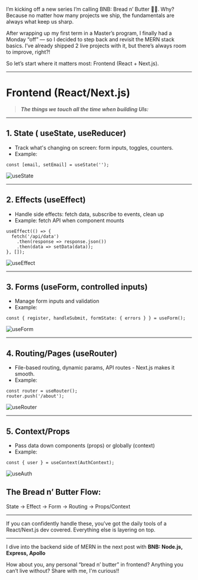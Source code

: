 I’m kicking off a new series I’m calling BNB: Bread n’ Butter 🍞🧈.
Why? Because no matter how many projects we ship, the fundamentals are always what keep us sharp.

After wrapping up my first term in a Master’s program, I finally had a Monday “off” — so I decided to step back and revisit the MERN stack basics. I’ve already shipped 2 live projects with it, but there’s always room to improve, right?!

So let’s start where it matters most: Frontend (React + Next.js).

---

# Frontend (React/Next.js)
> ***The things we touch all the time when building UIs:***

---

## 1. State ( useState, useReducer)
- Track what's changing on screen: form inputs, toggles, counters.
- Example:
```tsx
const [email, setEmail] = useState('');
```

![useState](https://dev-to-uploads.s3.amazonaws.com/uploads/articles/vw46iq56q5y8k1ze94ex.webp)

---

## 2. Effects (useEffect)
- Handle side effects: fetch data, subscribe to events, clean up
- Example: fetch API when component mounts
```tsx
useEffect(() => {
  fetch('/api/data')
    .then(response => response.json())
    .then(data => setData(data));
}, []);
```

![useEffect](https://dev-to-uploads.s3.amazonaws.com/uploads/articles/on25666w0o26gz4qqas0.webp)

---

## 3. Forms (useForm, controlled inputs)
- Manage form inputs and validation
- Example:
```tsx
const { register, handleSubmit, formState: { errors } } = useForm();
```

![useForm](https://dev-to-uploads.s3.amazonaws.com/uploads/articles/ojhtwsu7zutdwjwf6wwi.webp)

---

## 4. Routing/Pages (useRouter)
- File-based routing, dynamic params, API routes - Next.js makes it smooth.
- Example:
```tsx
const router = useRouter();
router.push('/about');
```

![useRouter](https://dev-to-uploads.s3.amazonaws.com/uploads/articles/luw29mbejvw76dr2veue.webp)

---

## 5. Context/Props
- Pass data down components (props) or globally (context)
- Example:
```tsx
const { user } = useContext(AuthContext);
```

![useAuth](https://dev-to-uploads.s3.amazonaws.com/uploads/articles/dnw07eqdirgjz2i9ychl.webp)

## The Bread n’ Butter Flow:

State → Effect → Form → Routing → Props/Context

--- 

If you can confidently handle these, you’ve got the daily tools of a React/Next.js dev covered. Everything else is layering on top.

---

I dive into the backend side of MERN in the next post with **BNB: Node.js, Express, Apollo**

How about you, any personal “bread n’ butter” in frontend? Anything you can’t live without? Share with me, I'm curious!!